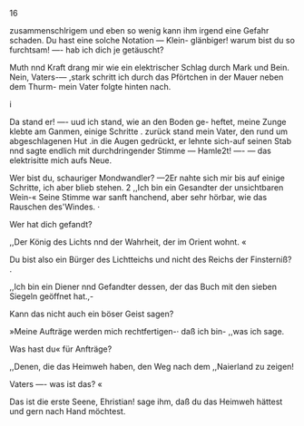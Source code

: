 16

zusammenschlrigem und eben so wenig kann ihm irgend eine
Gefahr schaden. Du hast eine solche Notation — Klein-
glänbiger! warum bist du so furchtsam! —- hab ich dich
je getäuscht?

Muth nnd Kraft drang mir wie ein elektrischer Schlag
durch Mark und Bein. Nein, Vaters-— ,stark schritt ich
durch das Pförtchen in der Mauer neben dem Thurm- mein
Vater folgte hinten nach.

i

 

Da stand er! —- uud ich stand, wie an den Boden ge-
heftet, meine Zunge klebte am Ganmen, einige Schritte
. zurück stand mein Vater, den rund um abgeschlagenen Hut
.in die Augen gedrückt, er lehnte sich-auf seinen Stab nnd
sagte endlich mit durchdringender Stimme — Hamle2t! —- —
das elektrisitte mich aufs Neue.

Wer bist du, schauriger Mondwandler? —2Er nahte sich
mir bis auf einige Schritte, ich aber blieb stehen.
2 ,,Ich bin ein Gesandter der unsichtbaren Wein-« Seine
Stimme war sanft hanchend, aber sehr hörbar, wie das
Rauschen des'Windes. ·

Wer hat dich gefandt?

,,Der König des Lichts nnd der Wahrheit, der im
Orient wohnt. «

Du bist also ein Bürger des Lichtteichs und nicht des
Reichs der Finsterniß? .

,,Ich bin ein Diener nnd Gefandter dessen, der das Buch
mit den sieben Siegeln geöffnet hat.,-

Kann das nicht auch ein böser Geist sagen?

»Meine Aufträge werden mich rechtfertigen-· daß ich bin-
,,was ich sage.

Was hast du« für Anfträge?

,,Denen, die das Heimweh haben, den Weg nach dem
,,Naierland zu zeigen!

Vaters —- was ist das? «

Das ist die erste Seene, Ehristian! sage ihm, daß
du das Heimweh hättest und gern nach Hand möchtest.


